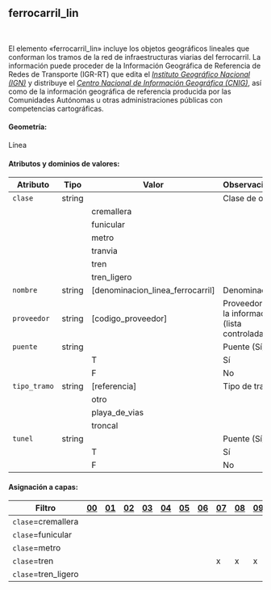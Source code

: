 ## ferrocarril_lin
<br />

El elemento «ferrocarril_lin» incluye los objetos geográficos lineales que conforman los tramos de la red de infraestructuras viarias del ferrocarril. La información puede proceder de la Información Geográfica de Referencia de Redes de Transporte (IGR-RT) que edita el [*Instituto Geográfico Nacional (IGN)*](https://www.ign.es) y distribuye el [*Centro Nacional de Información Geográfica (CNIG)*](https://www.cnig.es), así como de la información geográfica de referencia producida por las Comunidades Autónomas u otras administraciones públicas con competencias cartográficas.

#### Geometría:

Línea

#### Atributos y dominios de valores:

|Atributo|Tipo|Valor|Observaciones|
|---|---|---|---|
|`clase`|string| |Clase de objeto|
| | |cremallera| |
| | |funicular| |
| | |metro| |
| | |tranvia| |
| | |tren| |
| | |tren_ligero| |
|`nombre`|string|[denominacion_linea_ferrocarril]|Denominación|
|`proveedor`|string|[codigo_proveedor]|Proveedor de la información (lista controlada)|
|`puente`|string| |Puente (Sí/No)
| | |T|Sí|
| | |F|No|
|`tipo_tramo`|string|[referencia]|Tipo de tramo|
| | |otro| |
| | |playa_de_vias| |
| | |troncal| |
|`tunel`|string| |Puente (Sí/No)
| | |T|Sí|
| | |F|No|

#### Asignación a capas:

|Filtro|[00](../../niveles/nivel_00)|[01](../../niveles/nivel_01)|[02](../../niveles/nivel_02)|[03](../../niveles/nivel_03)|[04](../../niveles/nivel_04)|[05](../../niveles/nivel_05)|[06](../../niveles/nivel_06)|[07](../../niveles/nivel_07)|[08](../../niveles/nivel_08)|[09](../../niveles/nivel_09)|[10](../../niveles/nivel_10)|[11](../../niveles/nivel_11)|[12](../../niveles/nivel_12)|[13](../../niveles/nivel_13)|[14](../../niveles/nivel_14)|[15](../../niveles/nivel_15)|[16](../../niveles/nivel_16)|[17](../../niveles/nivel_17)|[18](../../niveles/nivel_18)|[19](../../niveles/nivel_19)|[20](../../niveles/nivel_20)|[21](../../niveles/nivel_21)|[22](../../niveles/nivel_22)|
|---|---|---|---|---|---|---|---|---|---|---|---|---|---|---|---|---|---|---|---|---|---|---|---|
|`clase`=cremallera| | | | | | | | | | | | |x|x|x|x|x|x|x|x|x|x|x|
|`clase`=funicular| | | | | | | | | | | | |x|x|x|x|x|x|x|x|x|x|x|
|`clase`=metro| | | | | | | | | | | | |x|x|x|x|x|x|x|x|x|x|x|
|`clase`=tren| | | | | | | |x|x|x|x|x|x|x|x|x|x|x|x|x|x|x|x|
|`clase`=tren_ligero| | | | | | | | | | | | |x|x|x|x|x|x|x|x|x|x|x|
